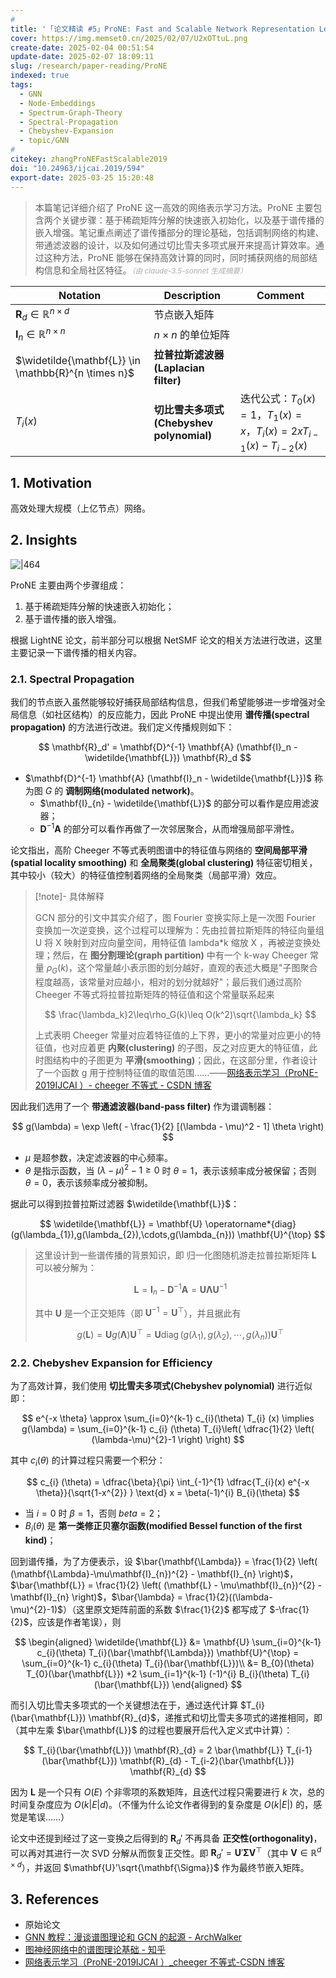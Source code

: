 ```yaml
---
# 
title: '「论文精读 #5」ProNE: Fast and Scalable Network Representation Learning'
cover: https://img.memset0.cn/2025/02/07/U2xOTtuL.png
create-date: 2025-02-04 00:51:54
update-date: 2025-02-07 18:09:11
slug: /research/paper-reading/ProNE
indexed: true
tags:
  - GNN
  - Node-Embeddings
  - Spectrum-Graph-Theory
  - Spectral-Propagation
  - Chebyshev-Expansion
  - topic/GNN
# 
citekey: zhangProNEFastScalable2019
doi: "10.24963/ijcai.2019/594" 
export-date: 2025-03-25 15:20:48
---
```




> 本篇笔记详细介绍了 ProNE 这一高效的网络表示学习方法。ProNE 主要包含两个关键步骤：基于稀疏矩阵分解的快速嵌入初始化，以及基于谱传播的嵌入增强。笔记重点阐述了谱传播部分的理论基础，包括调制网络的构建、带通滤波器的设计，以及如何通过切比雪夫多项式展开来提高计算效率。通过这种方法，ProNE 能够在保持高效计算的同时，同时捕获网络的局部结构信息和全局社区特征。<small style="font-style: italic; opacity: 0.5">（由 claude-3.5-sonnet 生成摘要）</small>

<!-- more -->

| Notation                                             | Description                              | Comment                                                                    |
| ---------------------------------------------------- | ---------------------------------------- | -------------------------------------------------------------------------- |
| $\mathbf{R}_{d} \in \mathbb{R}^{n \times d}$         | 节点嵌入矩阵                             |                                                                            |
| $\mathbf{I}_{n} \in \mathbb{R}^{n \times n}$         | $n \times n$ 的单位矩阵                  |                                                                            |
| $\widetilde{\mathbf{L}} \in \mathbb{R}^{n \times n}$ | **拉普拉斯滤波器(Laplacian filter)**     |                                                                            |
| $T_{i}(x)$                                           | **切比雪夫多项式(Chebyshev polynomial)** | 迭代公式：$T_{0}(x)=1$，$T_{1}(x)=x$，$T_i(x) = 2xT_{i-1}(x) - T_{i-2}(x)$ |

## 1. Motivation

高效处理大规模（上亿节点）网络。

## 2. Insights

![|464](https://img.memset0.cn/2025/02/07/U2xOTtuL.png)

ProNE 主要由两个步骤组成：

1. 基于稀疏矩阵分解的快速嵌入初始化；
2. 基于谱传播的嵌入增强。

根据 LightNE 论文，前半部分可以根据 NetSMF 论文的相关方法进行改进，这里主要记录一下谱传播的相关内容。

### 2.1. Spectral Propagation

我们的节点嵌入虽然能够较好捕获局部结构信息，但我们希望能够进一步增强对全局信息（如社区结构）的反应能力，因此 ProNE 中提出使用 **谱传播(spectral propagation)** 的方法进行改进。我们定义传播规则如下：

$$
\mathbf{R}_d' = \mathbf{D}^{-1} \mathbf{A} (\mathbf{I}_n - \widetilde{\mathbf{L}}) \mathbf{R}_d
$$

- $\mathbf{D}^{-1} \mathbf{A} (\mathbf{I}_n - \widetilde{\mathbf{L}})$ 称为图 $G$ 的 **调制网络(modulated network)**。
    - $\mathbf{I}_{n} - \widetilde{\mathbf{L}}$ 的部分可以看作是应用滤波器；
    - $\mathbf{D}^{-1} \mathbf{A}$ 的部分可以看作再做了一次邻居聚合，从而增强局部平滑性。

论文指出，高阶 Cheeger 不等式表明图谱中的特征值与网络的 **空间局部平滑(spatial locality smoothing)** 和 **全局聚类(global clustering)** 特征密切相关，其中较小（较大）的特征值控制着网络的全局聚类（局部平滑）效应。

> [!note]- 具体解释
>
> GCN 部分的引文中其实介绍了，图 Fourier 变换实际上是一次图 Fourier 变换加一次逆变换，这个过程可以理解为：先由拉普拉斯矩阵的特征向量组 U 将 X 映射到对应向量空间，用特征值 lambda\*k 缩放 X ，再被逆变换处理；然后，在 **图分割理论(graph partition)** 中有一个 k-way Cheeger 常量 $\rho_{G}(k)$，这个常量越小表示图的划分越好，直观的表述大概是"子图聚合程度越高，该常量对应越小，相对的划分就越好"；最后我们通过高阶 Cheeger 不等式将拉普拉斯矩阵的特征值和这个常量联系起来
>
> $$
> \frac{\lambda_k}2\leq\rho_G(k)\leq O(k^2)\sqrt{\lambda_k}
> $$
>
> 上式表明 Cheeger 常量对应着特征值的上下界，更小的常量对应更小的特征值，也对应着更 **内聚(clustering)** 的子图，反之对应更大的特征值，此时图结构中的子图更为 **平滑(smoothing)**；因此，在这部分里，作者设计了一个函数 g 用于控制特征值的取值范围……——[网络表示学习（ProNE-2019IJCAI ）- cheeger 不等式 - CSDN 博客](https://blog.csdn.net/qq_43390809/article/details/107546823)

因此我们选用了一个 **带通滤波器(band-pass filter)** 作为谱调制器：

$$
g(\lambda) = \exp \left( - \frac{1}{2} [(\lambda - \mu)^2 - 1] \theta \right)
$$

- $\mu$ 是超参数，决定滤波器的中心频率。
- $\theta$ 是指示函数，当 $(\lambda-\mu)^{2}-1 \geq0$ 时 $\theta=1$，表示该频率成分被保留；否则 $\theta=0$，表示该频率成分被抑制。

据此可以得到拉普拉斯过滤器 $\widetilde{\mathbf{L}}$：

$$
\widetilde{\mathbf{L}} = \mathbf{U} \operatorname*{diag}(g(\lambda_{1}),g(\lambda_{2}),\cdots,g(\lambda_{n})) \mathbf{U}^{\top}
$$

> 这里设计到一些谱传播的背景知识，即 归一化图随机游走拉普拉斯矩阵 $\mathbf{L}$ 可以被分解为：
>
> $$
> \mathbf{L}=\mathbf{I}_{n} - \mathbf{D}^{-1} \mathbf{A} = \mathbf{U} \mathbf{\Lambda} \mathbf{U}^{-1}
> $$
>
> 其中 $\mathbf{U}$ 是一个正交矩阵（即 $\mathbf{U}^{-1} = \mathbf{U}^{\top}$），并且据此有
>
> $$
> g(\mathbf{L})=\mathbf{U}g(\mathbf{\Lambda})\mathbf{U}^{\top} =  \mathbf{U} \operatorname*{diag}(g(\lambda_{1}),g(\lambda_{2}),\cdots,g(\lambda_{n})) \mathbf{U}^{\top}
> $$

### 2.2. Chebyshev Expansion for Efficiency

为了高效计算，我们使用 **切比雪夫多项式(Chebyshev polynomial)** 进行近似即：

$$
e^{-x \theta} \approx \sum_{i=0}^{k-1} c_{i}(\theta) T_{i} (x)
\implies g(\lambda) = \sum_{i=0}^{k-1} c_{i} (\theta) T_{i}\left( \dfrac{1}{2} \left( (\lambda-\mu)^{2}-1 \right) \right)
$$

其中 $c_{i}(\theta)$ 的计算过程只需要一个积分：

$$
c_{i} (\theta) = \dfrac{\beta}{\pi} \int_{-1}^{1} \dfrac{T_{i}(x) e^{-x \theta}}{\sqrt{1-x^{2}} } \text{d}  x = \beta(-1)^{i} B_{i}(\theta)
$$

- 当 $i=0$ 时 $\beta=1$，否则 $beta=2$；
- $B_{i}(\theta)$ 是 **第一类修正贝塞尔函数(modified Bessel function of the first kind)**；

回到谱传播，为了方便表示，设 $\bar{\mathbf{\Lambda}} = \frac{1}{2} \left( (\mathbf{\Lambda}-\mu\mathbf{I}_{n})^{2} - \mathbf{I}_{n} \right)$，$\bar{\mathbf{L}} = \frac{1}{2} \left( (\mathbf{L} - \mu\mathbf{I}_{n})^{2} - \mathbf{I}_{n} \right)$，$\bar{\lambda} = \frac{1}{2}((\lambda-\mu)^{2}-1)$）（这里原文矩阵前面的系数 $\frac{1}{2}$ 都写成了 $-\frac{1}{2}$，应该是作者笔误），则

$$
\begin{aligned}
\widetilde{\mathbf{L}} &= \mathbf{U} \sum_{i=0}^{k-1} c_{i}(\theta) T_{i}(\bar{\mathbf{\Lambda}}) \mathbf{U}^{\top} = \sum_{i=0}^{k-1} c_{i}(\theta) T_{i}(\bar{\mathbf{L}})\\
&= B_{0}(\theta) T_{0}(\bar{\mathbf{L}}) +2 \sum_{i=1}^{k-1} (-1)^{i} B_{i}(\theta) T_{i}(\bar{\mathbf{L}})
\end{aligned}
$$

而引入切比雪夫多项式的一个关键想法在于，通过迭代计算 $T_{i}(\bar{\mathbf{L}}) \mathbf{R}_{d}$，递推式和切比雪夫多项式的递推相同，即（其中左乘 $\bar{\mathbf{L}}$ 的过程也要展开后代入定义式中计算）：

$$
T_{i}(\bar{\mathbf{L}}) \mathbf{R}_{d} = 2 \bar{\mathbf{L}} T_{i-1}(\bar{\mathbf{L}}) \mathbf{R}_{d} - T_{i-2}(\bar{\mathbf{L}}) \mathbf{R}_{d}
$$

因为 $\mathbf{L}$ 是一个只有 $O(E)$ 个非零项的系数矩阵，且迭代过程只需要进行 $k$ 次，总的时间复杂度应为 $O(k|E|d)$。（不懂为什么论文作者得到的复杂度是 $O(k|E|)$ 的，感觉是笔误……）

论文中还提到经过了这一变换之后得到的 $\mathbf{R}_{d}'$ 不再具备 **正交性(orthogonality)**，可以再对其进行一次 SVD 分解从而恢复正交性。即 $\mathbf{R}_{d}' = \mathbf{U}'\mathbf{\Sigma}\mathbf{V}^{\top}$（其中 $\mathbf{V} \in \mathbb{R}^{d \times d}$），并返回 $\mathbf{U}'\sqrt{\mathbf{\Sigma}}$ 作为最终节嵌入矩阵。

## 3. References

- 原始论文
- [GNN 教程：漫谈谱图理论和 GCN 的起源 - ArchWalker](https://archwalker.github.io/blog/2019/06/16/GNN-Spectral-Graph.html)
- [图神经网络中的谱图理论基础 - 知乎](https://zhuanlan.zhihu.com/p/368729415?utm_campaign=shareopn&utm_medium=social&utm_psn=1870459771569704960&utm_source=wechat_session)
- [网络表示学习（ProNE-2019IJCAI ）\_cheeger 不等式-CSDN 博客](https://blog.csdn.net/qq_43390809/article/details/107546823)







